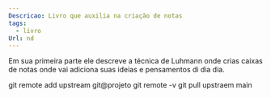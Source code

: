 ```yaml
---
Descricao: Livro que auxilia na criação de notas
tags:
  - livro
Url: nd
---
```



Em sua primeira parte ele descreve a técnica de Luhmann onde crias caixas de notas onde vai adiciona suas ideias e pensamentos di dia dia.




git remote add upstream git@projeto
git remote -v
git pull upstraem main



